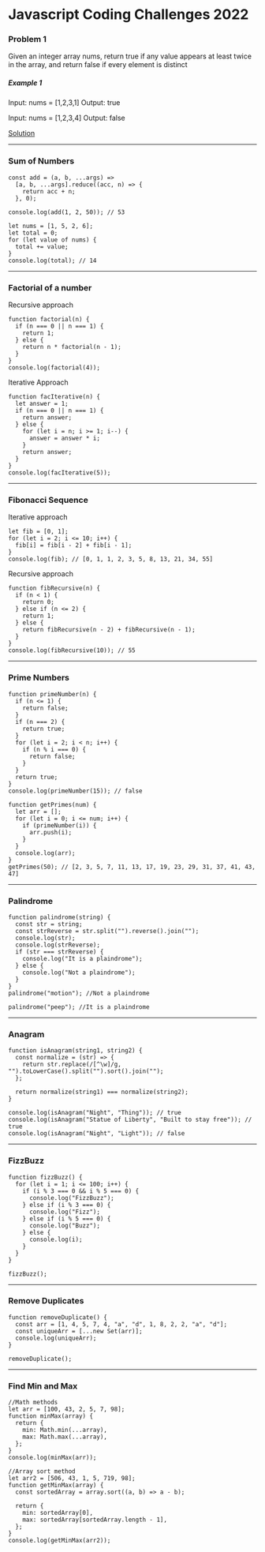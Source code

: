 # Javascript Coding Challenges 2022

### Problem 1

Given an integer array nums, return true if any value appears at least twice in the array, and return false if every element is distinct

##### Example 1

Input: nums = [1,2,3,1]
Output: true

Input: nums = [1,2,3,4]
Output: false

[Solution](https://github.com/AkshayKhot07/javascript-exercises-2022/blob/main/Solutions/001.js)

---

### Sum of Numbers

```
const add = (a, b, ...args) =>
  [a, b, ...args].reduce((acc, n) => {
    return acc + n;
  }, 0);

console.log(add(1, 2, 50)); // 53

let nums = [1, 5, 2, 6];
let total = 0;
for (let value of nums) {
  total += value;
}
console.log(total); // 14

```

---

### Factorial of a number

Recursive approach

```
function factorial(n) {
  if (n === 0 || n === 1) {
    return 1;
  } else {
    return n * factorial(n - 1);
  }
}
console.log(factorial(4));

```

Iterative Approach

```
function facIterative(n) {
  let answer = 1;
  if (n === 0 || n === 1) {
    return answer;
  } else {
    for (let i = n; i >= 1; i--) {
      answer = answer * i;
    }
    return answer;
  }
}
console.log(facIterative(5));

```

---

### Fibonacci Sequence

Iterative approach

```
let fib = [0, 1];
for (let i = 2; i <= 10; i++) {
  fib[i] = fib[i - 2] + fib[i - 1];
}
console.log(fib); // [0, 1, 1, 2, 3, 5, 8, 13, 21, 34, 55]

```

Recursive approach

```
function fibRecursive(n) {
  if (n < 1) {
    return 0;
  } else if (n <= 2) {
    return 1;
  } else {
    return fibRecursive(n - 2) + fibRecursive(n - 1);
  }
}
console.log(fibRecursive(10)); // 55

```

---

### Prime Numbers

```
function primeNumber(n) {
  if (n <= 1) {
    return false;
  }
  if (n === 2) {
    return true;
  }
  for (let i = 2; i < n; i++) {
    if (n % i === 0) {
      return false;
    }
  }
  return true;
}
console.log(primeNumber(15)); // false

function getPrimes(num) {
  let arr = [];
  for (let i = 0; i <= num; i++) {
    if (primeNumber(i)) {
      arr.push(i);
    }
  }
  console.log(arr);
}
getPrimes(50); // [2, 3, 5, 7, 11, 13, 17, 19, 23, 29, 31, 37, 41, 43, 47]

```

---

### Palindrome

```
function palindrome(string) {
  const str = string;
  const strReverse = str.split("").reverse().join("");
  console.log(str);
  console.log(strReverse);
  if (str === strReverse) {
    console.log("It is a plaindrome");
  } else {
    console.log("Not a plaindrome");
  }
}
palindrome("motion"); //Not a plaindrome

palindrome("peep"); //It is a plaindrome

```

---

### Anagram

```
function isAnagram(string1, string2) {
  const normalize = (str) => {
    return str.replace(/[^\w]/g, "").toLowerCase().split("").sort().join("");
  };

  return normalize(string1) === normalize(string2);
}

console.log(isAnagram("Night", "Thing")); // true
console.log(isAnagram("Statue of Liberty", "Built to stay free")); // true
console.log(isAnagram("Night", "Light")); // false
```

---

### FizzBuzz

```
function fizzBuzz() {
  for (let i = 1; i <= 100; i++) {
    if (i % 3 === 0 && i % 5 === 0) {
      console.log("FizzBuzz");
    } else if (i % 3 === 0) {
      console.log("Fizz");
    } else if (i % 5 === 0) {
      console.log("Buzz");
    } else {
      console.log(i);
    }
  }
}

fizzBuzz();

```

---

### Remove Duplicates

```
function removeDuplicate() {
  const arr = [1, 4, 5, 7, 4, "a", "d", 1, 8, 2, 2, "a", "d"];
  const uniqueArr = [...new Set(arr)];
  console.log(uniqueArr);
}

removeDuplicate();

```

---

### Find Min and Max

```
//Math methods
let arr = [100, 43, 2, 5, 7, 98];
function minMax(array) {
  return {
    min: Math.min(...array),
    max: Math.max(...array),
  };
}
console.log(minMax(arr));

//Array sort method
let arr2 = [506, 43, 1, 5, 719, 98];
function getMinMax(array) {
  const sortedArray = array.sort((a, b) => a - b);

  return {
    min: sortedArray[0],
    max: sortedArray[sortedArray.length - 1],
  };
}
console.log(getMinMax(arr2));

```
